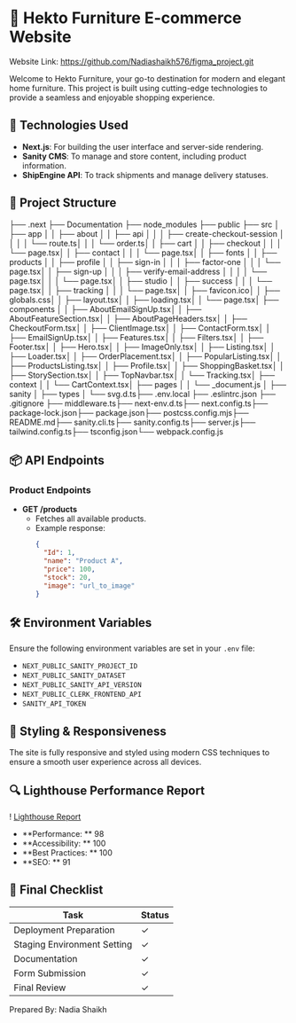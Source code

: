 # 🛒 Hekto Furniture E-commerce Website
Website Link: https://github.com/Nadiashaikh576/figma_project.git

Welcome to Hekto Furniture, your go-to destination for modern and elegant home furniture. This project is built using cutting-edge technologies to provide a seamless and enjoyable shopping experience.

## 🚀 Technologies Used
- **Next.js**: For building the user interface and server-side rendering.
- **Sanity CMS**: To manage and store content, including product information.
- **ShipEngine API**: To track shipments and manage delivery statuses.


## 📂 Project Structure
├── .next ├── Documentation ├── node_modules ├── public ├── src │ ├── app │ │ ├── about │ │ ├── api │ │ │ ├── create-checkout-session │ │ │ │ └── route.ts│ │ │ └── order.ts│ │ ├── cart │ │ ├── checkout │ │ │ └── page.tsx│ │ ├── contact │ │ │ └── page.tsx│ │ ├── fonts │ │ ├── products │ │ ├── profile │ │ ├── sign-in │ │ │ ├── factor-one │ │ │ └── page.tsx│ │ ├── sign-up │ │ │ ├── verify-email-address │ │ │ │ └── page.tsx│ │ │ └── page.tsx│ │ ├── studio │ │ ├── success │ │ │ └── page.tsx│ │ ├── tracking │ │ │ └── page.tsx│ │ ├── favicon.ico│ │ ├── globals.css│ │ ├── layout.tsx│ │ ├── loading.tsx│ │ └── page.tsx│ ├── components │ │ ├── AboutEmailSignUp.tsx│ │ ├── AboutFeatureSection.tsx│ │ ├── AboutPageHeaders.tsx│ │ ├── CheckoutForm.tsx│ │ ├── ClientImage.tsx│ │ ├── ContactForm.tsx│ │ ├── EmailSignUp.tsx│ │ ├── Features.tsx│ │ ├── Filters.tsx│ │ ├── Footer.tsx│ │ ├── Hero.tsx│ │ ├── ImageOnly.tsx│ │ ├── Listing.tsx│ │ ├── Loader.tsx│ │ ├── OrderPlacement.tsx│ │ ├── PopularListing.tsx│ │ ├── ProductsListing.tsx│ │ ├── Profile.tsx│ │ ├── ShoppingBasket.tsx│ │ ├── StorySection.tsx│ │ ├── TopNavbar.tsx│ │ └── Tracking.tsx│ ├── context │ │ └── CartContext.tsx│ ├── pages │ │ └── _document.js │ ├── sanity │ ├── types │ └── svg.d.ts├── .env.local ├── .eslintrc.json ├── .gitignore ├── middleware.ts├── next-env.d.ts├── next.config.ts├── package-lock.json├── package.json├── postcss.config.mjs├── README.md├── sanity.cli.ts├── sanity.config.ts├── server.js├── tailwind.config.ts├── tsconfig.json└── webpack.config.js

## 📦 API Endpoints
### Product Endpoints
- **GET /products**
  - Fetches all available products.
  - Example response:
    ```json
    {
      "Id": 1,
      "name": "Product A",
      "price": 100,
      "stock": 20,
      "image": "url_to_image"
    }
    ```

## 🛠 Environment Variables
Ensure the following environment variables are set in your `.env` file:
- `NEXT_PUBLIC_SANITY_PROJECT_ID`
- `NEXT_PUBLIC_SANITY_DATASET`
- `NEXT_PUBLIC_SANITY_API_VERSION`
- `NEXT_PUBLIC_CLERK_FRONTEND_API`
- `SANITY_API_TOKEN`



## 🎨 Styling & Responsiveness
The site is fully responsive and styled using modern CSS techniques to ensure a smooth user experience across all devices.

## 🔍 Lighthouse Performance Report
! [Lighthouse Report](https://example.com/lighthouse.png)
- **Performance: ** 98
- **Accessibility: ** 100
- **Best Practices: ** 100
- **SEO: ** 91

## 🚧 Final Checklist
| Task                       | Status |
|----------------------------|--------|
| Deployment Preparation     | ✓      |
| Staging Environment Setting| ✓      |
| Documentation              | ✓      |
| Form Submission            | ✓      |
| Final Review               | ✓      |




Prepared By: Nadia Shaikh

